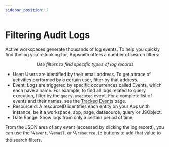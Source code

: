 ```yaml
---
sidebar_position: 2
---
```


# Filtering Audit Logs

Active workspaces generate thousands of log events. To help you quickly find the log you're looking for, Appsmith offers a number of search filters:

<figure>
<object data="https://www.youtube.com/embed/KIIHDeTJuaY" width='750px' height='400px'></object> 
<figcaption align = "center"><i>Use filters to find specific types of log records 
</i></figcaption>
</figure>

- User: Users are identified by their email address. To get a trace of activities performed by a certain user, filter by that address.
- Event: Logs are triggered by specific occurrences called Events, which each have a name. For example, to find all logs related to query execution, filter by the `query.executed` event. For a complete list of events and their names, see the [Tracked Events](tracked-events.md) page.
- ResourceId: A resourceID identifies each entity on your Appsmith instance, be it a workspace, app, page, datasource, query or JSObject.
- Date Range: Show logs from only a certain period of time.

From the JSON area of any event (accessed by clicking the log record), you can use the 🔍`event`, 🔍`email`, or 🔍`resource.id` buttons to add that value to the search filters.